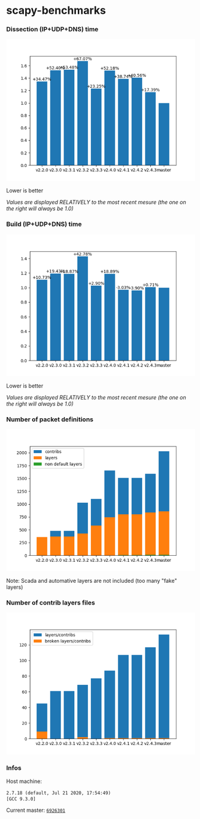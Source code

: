 # scapy-benchmarks

### Dissection (IP+UDP+DNS) time

![Dissection](./build/dissects.png)

Lower is better

*Values are displayed RELATIVELY to the most recent mesure (the one on the right will always be 1.0)*

### Build (IP+UDP+DNS) time

![Build](./build/builds.png)

Lower is better

*Values are displayed RELATIVELY to the most recent mesure (the one on the right will always be 1.0)*

### Number of packet definitions

![Number of layers](./build/layers.png)

Note: Scada and automative layers are not included (too many "fake" layers)

### Number of contrib layers files

![Number of layers](./build/layers_mod.png)

### Infos

Host machine:
```
2.7.18 (default, Jul 21 2020, 17:54:49) 
[GCC 9.3.0]
```

Current master: [`6926301`](https://github.com/secdev/scapy/commit/69263018215a93731ecc5cb1a30b63ed07acd72b)
